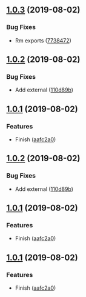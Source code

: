 <a name="1.0.3"></a>
## [1.0.3](https://github.com/bugszhou/cnf-qrcode/compare/v1.0.2...v1.0.3) (2019-08-02)


### Bug Fixes

* Rm exports ([7738472](https://github.com/bugszhou/cnf-qrcode/commit/7738472))



<a name="1.0.2"></a>
## [1.0.2](https://github.com/bugszhou/cnf-qrcode/compare/v1.0.1...v1.0.2) (2019-08-02)


### Bug Fixes

* Add external ([110d89b](https://github.com/bugszhou/cnf-qrcode/commit/110d89b))



<a name="1.0.1"></a>
## [1.0.1](https://github.com/bugszhou/cnf-qrcode/compare/aafc2a0...v1.0.1) (2019-08-02)


### Features

* Finish ([aafc2a0](https://github.com/bugszhou/cnf-qrcode/commit/aafc2a0))



<a name="1.0.2"></a>
## [1.0.2](https://github.com/bugszhou/cnf-qrcode/compare/v1.0.1...v1.0.2) (2019-08-02)


### Bug Fixes

* Add external ([110d89b](https://github.com/bugszhou/cnf-qrcode/commit/110d89b))



<a name="1.0.1"></a>
## [1.0.1](https://github.com/bugszhou/cnf-qrcode/compare/aafc2a0...v1.0.1) (2019-08-02)


### Features

* Finish ([aafc2a0](https://github.com/bugszhou/cnf-qrcode/commit/aafc2a0))



<a name="1.0.1"></a>
## [1.0.1](https://github.com/bugszhou/cnf-qrcode/compare/aafc2a0...v1.0.1) (2019-08-02)


### Features

* Finish ([aafc2a0](https://github.com/bugszhou/cnf-qrcode/commit/aafc2a0))



